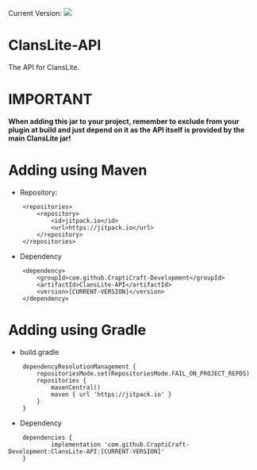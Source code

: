 Current Version: [![](https://jitpack.io/v/CraptiCraft-Development/ClansLite-API.svg)](https://jitpack.io/#CraptiCraft-Development/ClansLite-API)

# ClansLite-API
The API for ClansLite.

# IMPORTANT
**When adding this jar to your project, remember to exclude from your plugin at build and just depend on it as the API itself is provided by the main ClansLite jar!**

# Adding using Maven
* Repository:
```
	<repositories>
		<repository>
		    <id>jitpack.io</id>
		    <url>https://jitpack.io</url>
		</repository>
	</repositories>
```
* Dependency
```
	<dependency>
	    <groupId>com.github.CraptiCraft-Development</groupId>
	    <artifactId>ClansLite-API</artifactId>
	    <version>[CURRENT-VERSION]</version>
	</dependency>
```

# Adding using Gradle
* build.gradle
```
	dependencyResolutionManagement {
		repositoriesMode.set(RepositoriesMode.FAIL_ON_PROJECT_REPOS)
		repositories {
			mavenCentral()
			maven { url 'https://jitpack.io' }
		}
	}
```
* Dependency
```
	dependencies {
	        implementation 'com.github.CraptiCraft-Development:ClansLite-API:[CURRENT-VERSION]'
	}
```
